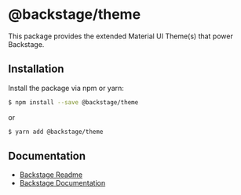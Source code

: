 # @backstage/theme

This package provides the extended Material UI Theme(s) that power Backstage.

## Installation

Install the package via npm or yarn:

```sh
$ npm install --save @backstage/theme
```

or

```sh
$ yarn add @backstage/theme
```

## Documentation

- [Backstage Readme](https://github.com/spotify/backstage/blob/master/README.md)
- [Backstage Documentation](https://github.com/spotify/backstage/blob/master/docs/README.md)
